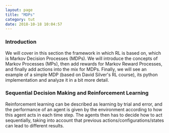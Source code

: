 ```yaml
---
layout: page
title: "MDPs"
category: tut
date: 2018-10-18 10:04:57
---
```


### Introduction

We will cover in this section the framework in which RL is based on, which is
Markov Decision Processes (MDPs). We will introduce the concepts of Markov Processes (MPs), then add rewards for Markov Reward Processes, and finally add actions into the mix for MDPs. Finally, we will see an example of a simple MDP (based on David Silver's RL course), its python implementation and analyze it in a bit more detail.

### Sequential Decision Making and Reinforcement Learning

Reinforcement learning can be described as learning by trial and error, and the performance of an agent is given by the environment according to how this agent acts in each time step. The agents then has to decide how to act sequentially, taking into account that previous actions/configurations/states can lead to different results.

